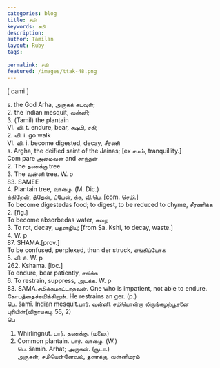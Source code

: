 ```yaml
---
categories: blog
title: சமி
keywords: சமி
description: 
author: Tamilan
layout: Ruby
tags: 
 
permalink: சமி
featured: /images/ttak-48.png
---
```

  
[ cami ]  
  
s. the God Arha, அருகக் கடவுள்;  
2. the Indian mesquit, வன்னி;  
3. (Tamil) the plantain  
VI. வி. t. endure, bear, க்ஷமி, சகி;  
2. வி. i. go walk  
VI. வி. i. become digested, decay, சீரணி  
s. Argha, the deified saint of the Jainas; [ex சமம், tranquillity.]  
Com pare அமைவன் and சாந்தன்  
2. The தணக்கு tree  
3. The வன்னி tree. W. p  
83. SAMEE  
4. Plantain tree, வாழை. (M. Dic.)  
க்கிறேன், த்தேன், ப்பேன், க்க, வி.பெ. [com. செமி.]  
To become digestedas food; to digest, to be reduced to chyme, சீரணிக்க  
2. [fig.]  
To become absorbedas water, சுவற  
3. To rot, decay, பதனழிய; [from Sa. Kshi, to decay, waste.]  
4. W. p  
87. SHAMA.[prov.]  
To be confused, perplexed, thun der struck, ஏங்கிப்போக  
5. வி. a. W. p  
262. Kshama. [loc.]  
To endure, bear patiently, சகிக்க  
6. To restrain, suppress, அடக்க. W. p  
83. SAMA.சமிக்கமாட்டாதவன். One who is impatient, not able to endure. கோபத்தைச்சமிக்கிறான். He restrains an ger. (p.)  
பெ. šamī. Indian mesquit.பார். வன்னி. சமியொன்றா லிருங்கழற்பூசனை புரியின்(விநாயகபு. 55, 2)  
பெ  
1. Whirlingnut. பார். தணக்கு. (மலை.)  
2. Common plantain. பார். வாழை. (W.)  
பெ. šamin. Arhat; அருகன். (சூடா.)  
அருகன், சமியென்னேவல், தணக்கு, வன்னிமரம்